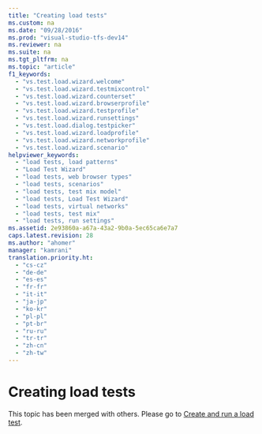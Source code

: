 ```yaml
---
title: "Creating load tests"
ms.custom: na
ms.date: "09/28/2016"
ms.prod: "visual-studio-tfs-dev14"
ms.reviewer: na
ms.suite: na
ms.tgt_pltfrm: na
ms.topic: "article"
f1_keywords: 
  - "vs.test.load.wizard.welcome"
  - "vs.test.load.wizard.testmixcontrol"
  - "vs.test.load.wizard.counterset"
  - "vs.test.load.wizard.browserprofile"
  - "vs.test.load.wizard.testprofile"
  - "vs.test.load.wizard.runsettings"
  - "vs.test.load.dialog.testpicker"
  - "vs.test.load.wizard.loadprofile"
  - "vs.test.load.wizard.networkprofile"
  - "vs.test.load.wizard.scenario"
helpviewer_keywords: 
  - "load tests, load patterns"
  - "Load Test Wizard"
  - "load tests, web browser types"
  - "load tests, scenarios"
  - "load tests, test mix model"
  - "load tests, Load Test Wizard"
  - "load tests, virtual networks"
  - "load tests, test mix"
  - "load tests, run settings"
ms.assetid: 2e93860a-a67a-43a2-9b0a-5ec65ca6e7a7
caps.latest.revision: 28
ms.author: "ahomer"
manager: "kamrani"
translation.priority.ht: 
  - "cs-cz"
  - "de-de"
  - "es-es"
  - "fr-fr"
  - "it-it"
  - "ja-jp"
  - "ko-kr"
  - "pl-pl"
  - "pt-br"
  - "ru-ru"
  - "tr-tr"
  - "zh-cn"
  - "zh-tw"
---
```

# Creating load tests
This topic has been merged with others. Please go to [Create and run a load test](http://msdn.microsoft.com/en-us/7041cbcf-9ab1-4579-98ff-8f296aeaded4).